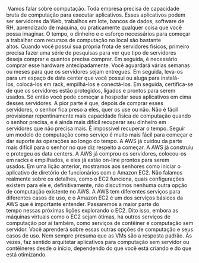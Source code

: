  Vamos falar sobre computação. Toda empresa precisa de capacidade bruta de computação para executar aplicativos. Esses aplicativos podem ser servidores da Web, trabalhos em lote, bancos de dados, software de RH, aprendizado de máquina, ou praticamente qualquer coisa que você possa imaginar. O tempo, o dinheiro e o esforço necessários para começar a trabalhar com recursos de computação no local são bastante altos. Quando você possui sua própria frota de servidores físicos, primeiro precisa fazer uma série de pesquisas para ver que tipo de servidores deseja comprar e quantos precisa comprar. Em seguida, é necessário comprar esse hardware antecipadamente. Você aguardará várias semanas ou meses para que os servidores sejam entregues. Em seguida, leva-os para um espaço de data center que você possui ou aluga para instalá-los, colocá-los em rack, empilhá-los e conectá-los. Em seguida, certifica-se de que os servidores estão protegidos, ligados e prontos para serem usados. Só então você pode começar a hospedar seus aplicativos em cima desses servidores. A pior parte é que, depois de comprar esses servidores, o senhor fica preso a eles, quer os use ou não. Não é fácil provisionar repentinamente mais capacidade física de computação quando o senhor precisa, e é ainda mais difícil recuperar seu dinheiro em servidores que não precisa mais. É impossível recuperar o tempo. Seguir um modelo de computação como serviço é muito mais fácil para começar e dar suporte às operações ao longo do tempo. A AWS já cuidou da parte mais difícil para o senhor no que diz respeito a começar. A AWS já construiu e protegeu os data centers. A AWS já comprou os servidores, colocou-os em racks e empilhados, e eles já estão on-line prontos para serem usados. Em uma lição anterior, mostramos aos senhores como iniciar o aplicativo de diretório de funcionários com o Amazon EC2. Não falamos realmente sobre os detalhes, como o EC2 funciona, quais configurações existem para ele e, definitivamente, não discutimos nenhuma outra opção de computação existente no AWS. A AWS tem diferentes serviços para diferentes casos de uso, e o Amazon EC2 é um dos serviços básicos da AWS que é importante entender. Passaremos a maior parte do tempo nessas próximas lições explorando o EC2. Dito isso, embora as máquinas virtuais como o EC2 sejam ótimas, há outros serviços de computação por aí também, como serviços de contêiner e computação sem servidor. Você aprenderá sobre essas outras opções de computação e seus casos de uso. Nem sempre presuma que as VMs são a resposta padrão. Às vezes, faz sentido arquitetar aplicativos para computação sem servidor ou contêineres desde o início, dependendo do que você está criando e do que está otimizando.